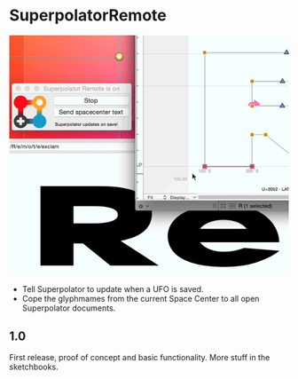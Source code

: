 # SuperpolatorRemote

![Superpolator](SuperpolatorRemote.gif)

* Tell Superpolator to update when a UFO is saved.
* Cope the glyphmames from the current Space Center to all open Superpolator documents.

## 1.0
First release, proof of concept and basic functionality. More stuff in the sketchbooks. 
